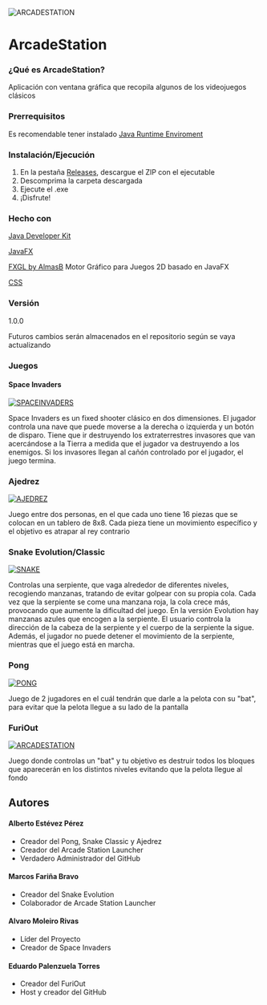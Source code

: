 

![ARCADESTATION](https://raw.githubusercontent.com/EdwardPalenz/ArcadeStation/master/src/main/resources/assets/readme/ArcadeStation.jpg)

# ArcadeStation

### ¿Qué es ArcadeStation?

Aplicación con ventana gráfica que recopila algunos de los videojuegos clásicos



### Prerrequisitos

Es recomendable tener instalado [Java Runtime Enviroment](https://www.java.com/es/download/)



### Instalación/Ejecución

1. En la pestaña [Releases](https://github.com/EdwardPalenz/ArcadeStation/releases), descargue el ZIP con el ejecutable
2. Descomprima la carpeta descargada
3. Ejecute el .exe
4. ¡Disfrute!



### Hecho con

[Java Developer Kit](https://www.oracle.com/technetwork/javaj/javase/downloads/index.html)

[JavaFX](https://openjfx.io/)

[FXGL by AlmasB](https://github.com/AlmasB/FXGL) Motor Gráfico para Juegos 2D basado en JavaFX

[CSS](https://www.w3schools.com/css/)



### Versión

1.0.0

Futuros cambios serán almacenados en el repositorio según se vaya actualizando



### Juegos

#### Space Invaders
[![SPACEINVADERS](https://raw.githubusercontent.com/EdwardPalenz/ArcadeStation/master/src/main/resources/assets/textures/spaceInvadersPreview.png)](https://github.com/EdwardPalenz/ArcadeStation/tree/master/src/main/java/games/spaceinvaders)  

Space Invaders es un fixed shooter clásico en dos dimensiones. El jugador controla una nave que puede moverse a la derecha o izquierda y un botón de disparo. Tiene que ir destruyendo los extraterrestres invasores que van acercándose a la Tierra a medida que el jugador va destruyendo a los enemigos. Si los invasores llegan al cañón controlado por el jugador, el juego termina.

### Ajedrez
[![AJEDREZ](https://raw.githubusercontent.com/EdwardPalenz/ArcadeStation/master/src/main/resources/assets/textures/ajedrezPreview.png)](https://github.com/EdwardPalenz/ArcadeStation/tree/master/src/main/java/games/ajedrez)

Juego entre dos personas, en el que cada uno tiene 16 piezas que se colocan en un tablero de 8x8. Cada pieza tiene un movimiento específico y el objetivo es atrapar al rey contrario

### Snake Evolution/Classic 

[![SNAKE](https://raw.githubusercontent.com/EdwardPalenz/ArcadeStation/master/src/main/resources/assets/textures/snakePreview.png)](https://github.com/EdwardPalenz/ArcadeStation/tree/master/src/main/java/games/snakeevolution) 

Controlas una serpiente, que vaga alrededor de diferentes niveles, recogiendo manzanas, tratando de evitar golpear con su propia cola. Cada vez que la serpiente se come una manzana roja, la cola crece más, provocando que aumente la dificultad del juego. En la versión Evolution hay manzanas azules que encogen a la serpiente. El usuario controla la dirección de la cabeza de la serpiente y el cuerpo de la serpiente la sigue. Además, el jugador no puede detener el movimiento de la serpiente, mientras que el juego está en marcha.

### Pong 

[![PONG](https://raw.githubusercontent.com/EdwardPalenz/ArcadeStation/master/src/main/resources/assets/textures/pongPreview.png)](https://github.com/EdwardPalenz/ArcadeStation/tree/master/src/main/java/games/pong) 

Juego de 2 jugadores en el cuál tendrán que darle a la pelota con su "bat", para evitar que la pelota llegue a su lado de la pantalla

### FuriOut 

[![ARCADESTATION](https://raw.githubusercontent.com/EdwardPalenz/ArcadeStation/master/src/main/resources/assets/readme/FuriOut.PNG)](https://github.com/EdwardPalenz/ArcadeStation/tree/master/src/main/java/games/furiout) 

Juego donde controlas un "bat" y tu objetivo es destruir todos los bloques que aparecerán en los distintos niveles evitando que la pelota llegue al fondo



## Autores

#### Alberto Estévez Pérez

- Creador del Pong, Snake Classic y Ajedrez
- Creador del Arcade Station Launcher
- Verdadero Administrador del GitHub

#### Marcos Fariña Bravo

- Creador del Snake Evolution
- Colaborador de Arcade Station Launcher

#### Alvaro Moleiro Rivas

* Líder del Proyecto
* Creador de Space Invaders

#### Eduardo Palenzuela Torres

* Creador del FuriOut
* Host y creador del GitHub
